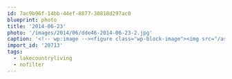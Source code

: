 ```yaml
---
id: 7ac9b96f-14bb-44ef-8877-30818d297ac0
blueprint: photo
title: '2014-06-23'
photo: '/images/2014/06/dde46-2014-06-23-2.jpg'
caption: '<!-- wp:image --><figure class="wp-block-image"><img src="/assets/images/2014/06/dde46-2014-06-23-2.jpg" /></figure><!-- /wp:image --><!-- wp:paragraph --><p>The bike ride home tonight. #nofilter #lakecountryliving</p><!-- /wp:paragraph -->'
import_id: '20713'
tags:
  - lakecountryliving
  - nofilter
---
```

